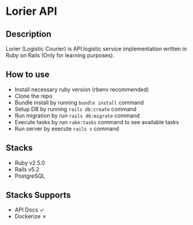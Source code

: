 # Lorier API

## Description

Lorier (Logistic Courier) is API logistic service implementation written in Ruby on Rails (Only for learning purposes).

## How to use

- Install necessary ruby version (rbenv recommended)
- Clone the repo
- Bundle install by running `bundle install` command
- Setup DB by running `rails db:create` command
- Run migration by run `rails db:migrate` command
- Execute tasks by run `rake:tasks` command to see available tasks
- Run server by execute `rails s` command

## Stacks

- Ruby v2.5.0
- Rails v5.2
- PostgreSQL

## Stacks Supports

- API Docs &check;
- Dockerize &cross;
